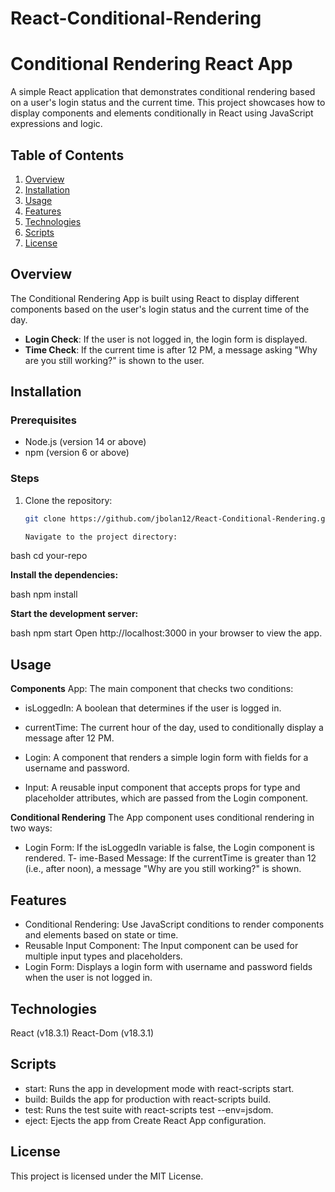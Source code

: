 # React-Conditional-Rendering

# Conditional Rendering React App

A simple React application that demonstrates conditional rendering based on a user's login status and the current time. This project showcases how to display components and elements conditionally in React using JavaScript expressions and logic.

## Table of Contents

1. [Overview](#overview)
2. [Installation](#installation)
3. [Usage](#usage)
4. [Features](#features)
5. [Technologies](#technologies)
6. [Scripts](#scripts)
7. [License](#license)

## Overview

The Conditional Rendering App is built using React to display different components based on the user's login status and the current time of the day.

- **Login Check**: If the user is not logged in, the login form is displayed.
- **Time Check**: If the current time is after 12 PM, a message asking "Why are you still working?" is shown to the user.

## Installation

### Prerequisites

- Node.js (version 14 or above)
- npm (version 6 or above)

### Steps

1. Clone the repository:

   ```bash
   git clone https://github.com/jbolan12/React-Conditional-Rendering.git

   Navigate to the project directory:

bash
cd your-repo


**Install the dependencies:**

bash
npm install


**Start the development server:**

bash
npm start
Open http://localhost:3000 in your browser to view the app.

## Usage
**Components**
App: The main component that checks two conditions:

- isLoggedIn: A boolean that determines if the user is logged in.
- currentTime: The current hour of the day, used to conditionally display a message after 12 PM.
- Login: A component that renders a simple login form with fields for a username and password.

- Input: A reusable input component that accepts props for type and placeholder attributes, which are passed from the Login component.

**Conditional Rendering**
The App component uses conditional rendering in two ways:

- Login Form: If the isLoggedIn variable is false, the Login component is rendered.
T- ime-Based Message: If the currentTime is greater than 12 (i.e., after noon), a message "Why are you still working?" is shown.


## Features
- Conditional Rendering: Use JavaScript conditions to render components and elements based on state or time.
- Reusable Input Component: The Input component can be used for multiple input types and placeholders.
- Login Form: Displays a login form with username and password fields when the user is not logged in.


## Technologies
React (v18.3.1)
React-Dom (v18.3.1)


## Scripts
- start: Runs the app in development mode with react-scripts start.
- build: Builds the app for production with react-scripts build.
- test: Runs the test suite with react-scripts test --env=jsdom.
- eject: Ejects the app from Create React App configuration.


## License
This project is licensed under the MIT License.
